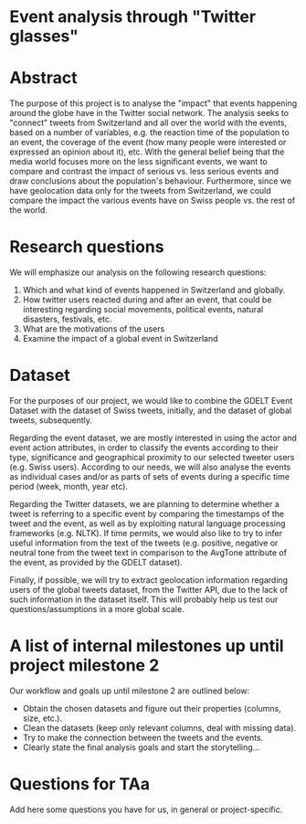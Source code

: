 # Event analysis through "Twitter glasses"

# Abstract
The purpose of this project is to analyse the "impact" that events happening around the globe have in the Twitter social network. The analysis seeks to "connect" tweets from Switzerland and all over the world with the events, based on a number of variables, e.g. the reaction time of the population to an event, the coverage of the event (how many people were interested or expressed an opinion about it), etc. With the general belief being that the media world focuses more on the less significant events, we want to compare and contrast the impact of serious vs. less serious events and draw conclusions about the population's behaviour. Furthermore, since we have geolocation data only for the tweets from Switzerland, we could compare the impact the various events have on Swiss people vs. the rest of the world.

# Research questions
We will emphasize our analysis on the following research questions:
1. Which and what kind of events happened in Switzerland and globally.
2. How twitter users reacted during and after an event, that could be interesting regarding social movements, political events, natural disasters, festivals, etc.
3. What are the motivations of the users
4. Examine the impact of a global event in Switzerland

# Dataset
For the purposes of our project, we would like to combine the GDELT Event Dataset with the dataset of Swiss tweets, initially, and the dataset of global tweets, subsequently. 

Regarding the event dataset, we are mostly interested in using the actor and event action attributes, in order to classify the events according to their type, significance and geographical proximity to our selected tweeter users (e.g. Swiss users). According to our needs, we will also analyse the events as individual cases and/or as parts of sets of events during a specific time period (week, month, year etc). 

Regarding the Twitter datasets, we are planning to determine whether a tweet is referring to a specific event by comparing the timestamps of the tweet and the event, as well as by exploiting natural language processing frameworks (e.g. NLTK). If time permits, we would also like to try to infer useful information from the text of the tweets (e.g. positive, negative or neutral tone from the tweet text in comparison to the AvgTone attribute of the event, as provided by the GDELT dataset).

Finally, if possible, we will try to extract geolocation information regarding users of the global tweets dataset, from the Twitter API, due to the lack of such information in the dataset itself. This will probably help us test our questions/assumptions in a more global scale.

# A list of internal milestones up until project milestone 2
Our workflow and goals up until milestone 2 are outlined below:
* Obtain the chosen datasets and figure out their properties (columns, size, etc.).
* Clean the datasets (keep only relevant columns, deal with missing data).
* Try to make the connection between the tweets and the events.
* Clearly state the final analysis goals and start the storytelling...

# Questions for TAa
Add here some questions you have for us, in general or project-specific.
